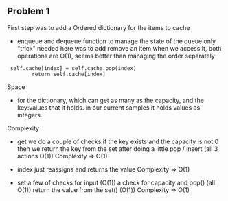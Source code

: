 ## Problem 1

First step was to add a Ordered dictionary for the items to cache

- enqueue and dequeue function to manage the state of the queue
  only "trick" needed here was to add remove an item when we access it,
  both operations are O(1), seems better than managing the order separately

```
 self.cache[index] = self.cache.pop(index)
        return self.cache[index]
```

Space

- for the dictionary, which can get as many as the capacity, and the key:values that it holds.
  in our current samples it holds values as integers.

Complexity

- get
  we do a couple of checks if the key exists and the capacity is not 0
  then we return the key from the set after doing a little pop / insert (all 3 actions O(1))
  Complexity => O(1)

- index
  just reassigns and returns the value
  Complexity => O(1)

- set
  a few of checks for input (O(1))
  a check for capacity and pop() (all O(1))
  return the value from the set() (O(1))
  Complexity => O(1)
